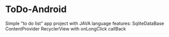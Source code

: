 # ToDo-Android
Simple "to do list" app project with JAVA language
features:
 SqliteDataBase
 ContentProvider
 RecyclerView with onLongClick callBack
 
